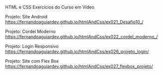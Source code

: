 HTML e CSS 
Exercícios do Curso em Vídeo
 
 
 Projeto: Site Android
 https://fernandoaguiardev.github.io/htmlAndCss/ex021_Desafio10_/

 Projeto: Cordel Moderno
 https://fernandoaguiardev.github.io/htmlAndCss/ex022_cordel_moderno_/
 
 Projeto: Login Responsivo
 https://fernandoaguiardev.github.io/htmlAndCss/ex026_projeto_login/

 Projeto: Site com Flex Box
 https://fernandoaguiardev.github.io/htmlAndCss/ex027_flexbox_projeto/
